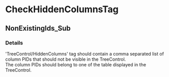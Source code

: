 ﻿---  
uid: Validator_18_10_5  
---

# CheckHiddenColumnsTag

## NonExistingIds\_Sub

### Details

'TreeControl\/HiddenColumns' tag should contain a comma separated list of column PIDs that should not be visible in the TreeControl.  
The column PIDs should belong to one of the table displayed in the TreeControl.
